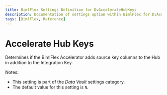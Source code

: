 ```yaml
---
title: BimlFlex Settings Definition for DvAccelerateHubKeys
description: Documentation of settings option within BimlFlex for DvAccelerateHubKeys
tags: [BimlFlex, Reference]
---
```


# Accelerate Hub Keys

Determines if the BimlFlex Accelerator adds source key columns to the Hub in addition to the Integration Key.

Notes:

* This setting is part of the *Data Vault* settings category.
* The default value for this setting is `N`.
